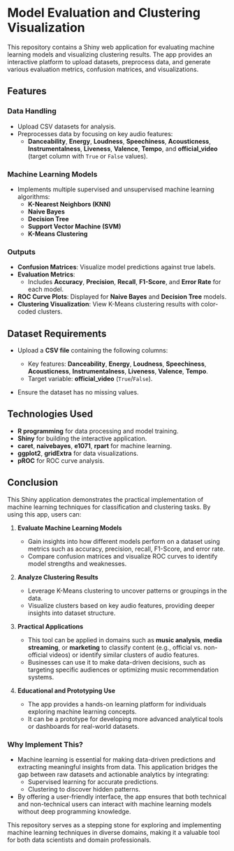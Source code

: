 # **Model Evaluation and Clustering Visualization**

This repository contains a Shiny web application for evaluating machine learning models and visualizing clustering results. The app provides an interactive platform to upload datasets, preprocess data, and generate various evaluation metrics, confusion matrices, and visualizations.


## **Features**

### **Data Handling**
- Upload CSV datasets for analysis.
- Preprocesses data by focusing on key audio features:
  - **Danceability**, **Energy**, **Loudness**, **Speechiness**, **Acousticness**, **Instrumentalness**, **Liveness**, **Valence**, **Tempo**, and **official_video** (target column with `True` or `False` values).

### **Machine Learning Models**
- Implements multiple supervised and unsupervised machine learning algorithms:
  - **K-Nearest Neighbors (KNN)**
  - **Naive Bayes**
  - **Decision Tree**
  - **Support Vector Machine (SVM)**
  - **K-Means Clustering**

### **Outputs**
- **Confusion Matrices**: Visualize model predictions against true labels.
- **Evaluation Metrics**:
  - Includes **Accuracy**, **Precision**, **Recall**, **F1-Score**, and **Error Rate** for each model.
- **ROC Curve Plots**: Displayed for **Naive Bayes** and **Decision Tree** models.
- **Clustering Visualization**: View K-Means clustering results with color-coded clusters.

## **Dataset Requirements**

- Upload a **CSV file** containing the following columns:
  - Key features: **Danceability**, **Energy**, **Loudness**, **Speechiness**, **Acousticness**, **Instrumentalness**, **Liveness**, **Valence**, **Tempo**.
  - Target variable: **official_video** (`True`/`False`).

- Ensure the dataset has no missing values.

## **Technologies Used**

- **R programming** for data processing and model training.
- **Shiny** for building the interactive application.
- **caret**, **naivebayes**, **e1071**, **rpart** for machine learning.
- **ggplot2**, **gridExtra** for data visualizations.
- **pROC** for ROC curve analysis.

## **Conclusion**

This Shiny application demonstrates the practical implementation of machine learning techniques for classification and clustering tasks. By using this app, users can:

1. **Evaluate Machine Learning Models**  
   - Gain insights into how different models perform on a dataset using metrics such as accuracy, precision, recall, F1-Score, and error rate.
   - Compare confusion matrices and visualize ROC curves to identify model strengths and weaknesses.

2. **Analyze Clustering Results**  
   - Leverage K-Means clustering to uncover patterns or groupings in the data.  
   - Visualize clusters based on key audio features, providing deeper insights into dataset structure.

3. **Practical Applications**  
   - This tool can be applied in domains such as **music analysis**, **media streaming**, or **marketing** to classify content (e.g., official vs. non-official videos) or identify similar clusters of audio features.  
   - Businesses can use it to make data-driven decisions, such as targeting specific audiences or optimizing music recommendation systems.

4. **Educational and Prototyping Use**  
   - The app provides a hands-on learning platform for individuals exploring machine learning concepts.  
   - It can be a prototype for developing more advanced analytical tools or dashboards for real-world datasets.

### **Why Implement This?**
- Machine learning is essential for making data-driven predictions and extracting meaningful insights from data. This application bridges the gap between raw datasets and actionable analytics by integrating:
  - Supervised learning for accurate predictions.
  - Clustering to discover hidden patterns.
- By offering a user-friendly interface, the app ensures that both technical and non-technical users can interact with machine learning models without deep programming knowledge.

This repository serves as a stepping stone for exploring and implementing machine learning techniques in diverse domains, making it a valuable tool for both data scientists and domain professionals.
